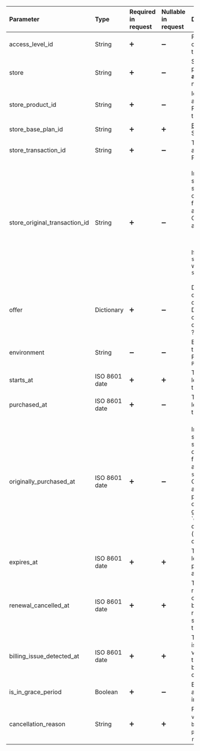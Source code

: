 | Parameter                     | Type          | Required in request | Nullable in request | Description                                                  |
| :---------------------------- | :------------ | :------------------ | :------------------ | :----------------------------------------------------------- |
| access_level_id               | String        | :heavy_plus_sign:                 | :heavy_minus_sign:                   | Paid Access Level identifier configured by a developer in the Adapty Dashboard |
| store                         | String        | :heavy_plus_sign:                 | :heavy_minus_sign: | Store where the product was purchased. Possible values are: **app_store**, **play_store**, **stripe**, name of your [custom store](initial-custom) |
| store_product_id              | String        | :heavy_plus_sign:                 | :heavy_minus_sign: | Identifier of the product in the app store (App Store/Google Play/Stripe, etc.) that unlocked this access level |
| store_base_plan_id            | String        | :heavy_plus_sign:                 | :heavy_plus_sign:                 | [Base plan ID](https://support.google.com/googleplay/android-developer/answer/12154973) in the Google Play Store or [price ID](https://docs.stripe.com/products-prices/how-products-and-prices-work#what-is-a-price) in Stripe. |
| store_transaction_id          | String        | :heavy_plus_sign:                 | :heavy_minus_sign:                   | The ID of the transaction in the app store (App Store/Google Play/Stripe, etc.) |
| store_original_transaction_id | String        | :heavy_plus_sign: | :heavy_minus_sign: | <p>In case of prolonged subscriptions, a chain of subscriptions is generated. The original transaction i the very first transaction in this chain and the chain is linked by it. Other transactions in the chain are prolongations.</p><br /><p>If no prolongation, `store_original_transaction_id` will coincide with `store_transaction_id`</p> |
| offer                         | Dictionary | :heavy_plus_sign: | :heavy_minus_sign: | Dictionary where the keys are offer identifiers configured by a developer in the Adapty Dashboard. Values are Offer objects. Can be null if the customer has no access levels ??? |
| environment                   | String        | :heavy_minus_sign: | :heavy_minus_sign: | Environment of the transaction that provided the access level. Possible values: `Sandbox`, `Production` |
| starts_at                     | ISO 8601 date | :heavy_plus_sign:                 | :heavy_plus_sign:                 | The datetime when the access level will be active. May be in the future |
| purchased_at                  | ISO 8601 date | :heavy_plus_sign: | :heavy_minus_sign: | The datetime when the access level was purchased the latest time |
| originally_purchased_at       | ISO 8601 date | :heavy_plus_sign: | :heavy_minus_sign: | <br />In case of prolonged subscriptions, a chain of subscriptions is generated. The original transaction i the very first transaction in this chain and the chain is linked by its ID: `store_original_transaction_id`. Other transactions in the chain are prolongations. In case of prolonged subscriptions, a chain of subscriptions is generated. The `originally_purchased_at is the datetime when the very first (original) subscription in the chain was purchased. |
| expires_at                    | ISO 8601 date | :heavy_plus_sign:                 | :heavy_plus_sign:                 | The datetime when the access level will expire. It may be in the past and may be null for lifetime access |
| renewal_cancelled_at          | ISO 8601 date | :heavy_plus_sign:                 | :heavy_plus_sign:                 | The datetime when an auto-renewable subscription was cancelled. Subscription can still be active, it means that auto-renewal is turned off. It will be set to null if the user reactivates the subscription |
| billing_issue_detected_at     | ISO 8601 date | :heavy_plus_sign:                 | :heavy_plus_sign:                 | The datetime when a billing issue was detected and a vendor was not able to charge the card. Subscription can still be active. Will set to null if the charge is successful |
| is_in_grace_period            | Boolean       | :heavy_plus_sign:                 | :heavy_minus_sign:                   | Boolean indicating whether auto-renewable subscription is in the [grace period](https://developer.apple.com/news/?id=09122019c) |
| cancellation_reason           | String        | :heavy_plus_sign:                 | :heavy_plus_sign:                 | Possible values: `voluntarily_cancelled`, `billing_error`, `price_increase`, `product_was_not_available`, `refund`, `upgraded`, `unknown` |